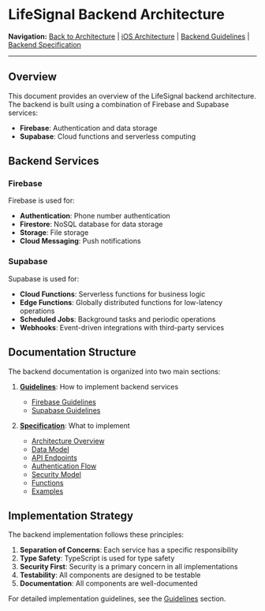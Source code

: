 # LifeSignal Backend Architecture

**Navigation:** [Back to Architecture](../README.md) | [iOS Architecture](../iOS/README.md) | [Backend Guidelines](Guidelines/README.md) | [Backend Specification](Specification/README.md)

---

## Overview

This document provides an overview of the LifeSignal backend architecture. The backend is built using a combination of Firebase and Supabase services:

- **Firebase**: Authentication and data storage
- **Supabase**: Cloud functions and serverless computing

## Backend Services

### Firebase

Firebase is used for:

- **Authentication**: Phone number authentication
- **Firestore**: NoSQL database for data storage
- **Storage**: File storage
- **Cloud Messaging**: Push notifications

### Supabase

Supabase is used for:

- **Cloud Functions**: Serverless functions for business logic
- **Edge Functions**: Globally distributed functions for low-latency operations
- **Scheduled Jobs**: Background tasks and periodic operations
- **Webhooks**: Event-driven integrations with third-party services

## Documentation Structure

The backend documentation is organized into two main sections:

1. **[Guidelines](Guidelines/README.md)**: How to implement backend services
   - [Firebase Guidelines](Guidelines/Firebase/README.md)
   - [Supabase Guidelines](Guidelines/Supabase/README.md)

2. **[Specification](Specification/README.md)**: What to implement
   - [Architecture Overview](Specification/ArchitectureOverview.md)
   - [Data Model](Specification/DataModel.md)
   - [API Endpoints](Specification/APIEndpoints.md)
   - [Authentication Flow](Specification/AuthenticationFlow.md)
   - [Security Model](Specification/SecurityModel.md)
   - [Functions](Specification/Functions/README.md)
   - [Examples](Specification/Examples/README.md)

## Implementation Strategy

The backend implementation follows these principles:

1. **Separation of Concerns**: Each service has a specific responsibility
2. **Type Safety**: TypeScript is used for type safety
3. **Security First**: Security is a primary concern in all implementations
4. **Testability**: All components are designed to be testable
5. **Documentation**: All components are well-documented

For detailed implementation guidelines, see the [Guidelines](Guidelines/README.md) section.
